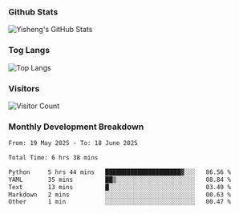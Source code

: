 ### Github Stats
![Yisheng's GitHub Stats](https://github-readme-stats-9qabuvhk1-gongyisheng.vercel.app/api?username=gongyisheng&count_private=true&show_icons=true)
### Tog Langs
![Top Langs](https://github-readme-stats-9qabuvhk1-gongyisheng.vercel.app/api/top-langs/?username=gongyisheng&layout=compact)
### Visitors
![Visitor Count](https://profile-counter.glitch.me/gongyisheng/count.svg)
### Monthly Development Breakdown
<!--START_SECTION:waka-->

```txt
From: 19 May 2025 - To: 18 June 2025

Total Time: 6 hrs 38 mins

Python     5 hrs 44 mins   █████████████████████▓░░░   86.56 %
YAML       35 mins         ██▒░░░░░░░░░░░░░░░░░░░░░░   08.84 %
Text       13 mins         █░░░░░░░░░░░░░░░░░░░░░░░░   03.49 %
Markdown   2 mins          ░░░░░░░░░░░░░░░░░░░░░░░░░   00.63 %
Other      1 min           ░░░░░░░░░░░░░░░░░░░░░░░░░   00.47 %
```

<!--END_SECTION:waka-->
